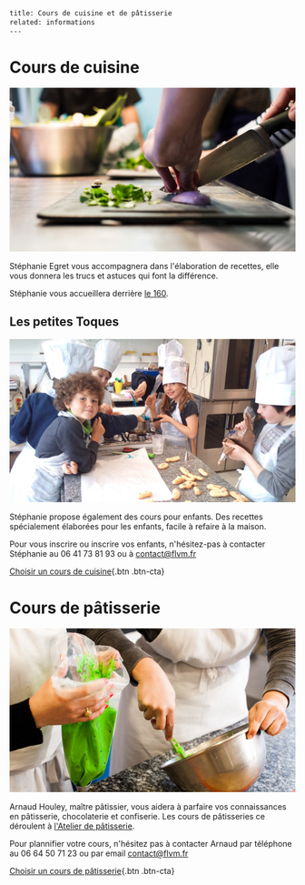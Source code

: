 	title: Cours de cuisine et de pâtisserie
	related: informations
	---

# Cours de cuisine

![Découpage des échalottes](images/cours/cours-de-cuisine.jpg)

Stéphanie Egret vous accompagnera dans l'élaboration de recettes, elle vous donnera les trucs et astuces qui font la différence.  

Stéphanie vous accueillera derrière [le 160](informations#le-160).

## Les petites Toques

![Les petites toques en pleine action](images/cours/les-petites-toques.jpg)

Stéphanie propose également des cours pour enfants. Des recettes spécialement élaborées pour les enfants, facile à refaire à la maison.

Pour vous inscrire ou inscrire vos enfants, n'hésitez-pas à contacter Stéphanie au 06 41 73 81 93 ou à <contact@flvm.fr>

[Choisir un cours de cuisine](/planning){.btn .btn-cta}

# Cours de pâtisserie

![](images/cours/cours-de-patisserie.jpg)

Arnaud Houley, maître pâtissier, vous aidera à parfaire vos connaissances en pâtisserie, chocolaterie et confiserie.
Les cours de pâtisseries ce déroulent à [l'Atelier de pâtisserie](informations#l-atelier-de-patisserie).

Pour plannifier votre cours, n'hésitez pas à contacter Arnaud par téléphone au 06 64 50 71 23 ou par email <contact@flvm.fr>

[Choisir un cours de pâtisserie](/planning){.btn .btn-cta}
